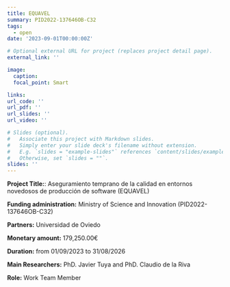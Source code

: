 ```yaml
---
title: EQUAVEL
summary: PID2022-137646OB-C32
tags:
  - open
date: '2023-09-01T00:00:00Z'

# Optional external URL for project (replaces project detail page).
external_link: ''

image:
  caption:
  focal_point: Smart

links:
url_code: ''
url_pdf: ''
url_slides: ''
url_video: ''

# Slides (optional).
#   Associate this project with Markdown slides.
#   Simply enter your slide deck's filename without extension.
#   E.g. `slides = "example-slides"` references `content/slides/example-slides.md`.
#   Otherwise, set `slides = ""`.
slides: ''
---
```

**Project Title:**: Aseguramiento temprano de la calidad en entornos novedosos de producción de software (EQUAVEL) 


**Funding administration:** Ministry of Science and Innovation (PID2022-137646OB-C32)


**Partners:** Universidad de Oviedo	


**Monetary amount:** 179,250.00€


**Duration:** from 01/09/2023 to 31/08/2026 


**Main Researchers:** PhD. Javier Tuya and PhD. Claudio de la Riva	


**Role:** Work Team Member

